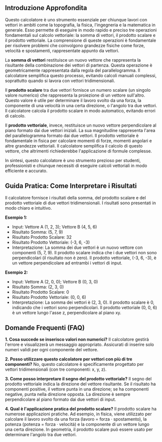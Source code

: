 ## Introduzione Approfondita

Questo calcolatore è uno strumento essenziale per chiunque lavori con vettori in ambiti come la topografia, la fisica, l'ingegneria e la matematica in generale. Esso permette di eseguire in modo rapido e preciso tre operazioni fondamentali sul calcolo vettoriale: la somma di vettori, il prodotto scalare e il prodotto vettoriale.  La comprensione di queste operazioni è fondamentale per risolvere problemi che coinvolgono grandezze fisiche come forze, velocità e spostamenti, rappresentate appunto da vettori.

La **somma di vettori** restituisce un nuovo vettore che rappresenta la risultante della combinazione dei vettori di partenza.  Questa operazione è geometricamente rappresentata dalla regola del parallelogramma. Il calcolatore semplifica questo processo, evitando calcoli manuali complessi, soprattutto quando si lavora con vettori tridimensionali.

Il **prodotto scalare** tra due vettori fornisce un numero scalare (un singolo valore numerico) che rappresenta la proiezione di un vettore sull'altro.  Questo valore è utile per determinare il lavoro svolto da una forza, la componente di una velocità in una certa direzione, o l'angolo tra due vettori. Il calcolatore calcola il prodotto scalare in modo automatico, evitando errori di calcolo.

Il **prodotto vettoriale**, invece, restituisce un nuovo vettore perpendicolare al piano formato dai due vettori iniziali. La sua magnitudine rappresenta l'area del parallelogramma formato dai due vettori. Il prodotto vettoriale è fondamentale in fisica per calcolare momenti di forze, momenti angolari e altre grandezze vettoriali.  Il calcolatore semplifica il calcolo di questo vettore, che altrimenti richiederebbe l'applicazione di formule complesse.

In sintesi, questo calcolatore è uno strumento prezioso per studenti, professionisti e chiunque necessiti di eseguire calcoli vettoriali in modo efficiente e accurato.

## Guida Pratica: Come Interpretare i Risultati

Il calcolatore fornisce i risultati della somma, del prodotto scalare e del prodotto vettoriale di due vettori tridimensionali.  I risultati sono presentati in modo chiaro e intuitivo.

**Esempio 1:**
- Input: Vettore A (1, 2, 3); Vettore B (4, 5, 6)
- Risultato Somma: (5, 7, 9)
- Risultato Prodotto Scalare: 32
- Risultato Prodotto Vettoriale: (-3, 6, -3)
- Interpretazione: La somma dei due vettori è un nuovo vettore con componenti (5, 7, 9). Il prodotto scalare indica che i due vettori non sono perpendicolari (il risultato non è zero). Il prodotto vettoriale, (-3, 6, -3), è un vettore perpendicolare ad entrambi i vettori di input.

**Esempio 2:**
- Input: Vettore A (2, 0, 0); Vettore B (0, 3, 0)
- Risultato Somma: (2, 3, 0)
- Risultato Prodotto Scalare: 0
- Risultato Prodotto Vettoriale: (0, 0, 6)
- Interpretazione: La somma dei vettori è (2, 3, 0). Il prodotto scalare è 0, indicando che i vettori sono perpendicolari. Il prodotto vettoriale (0, 0, 6) è un vettore lungo l'asse z, perpendicolare al piano xy.

## Domande Frequenti (FAQ)

**1. Cosa succede se inserisco valori non numerici?**
Il calcolatore gestirà l'errore e visualizzerà un messaggio appropriato. Assicurati di inserire solo numeri validi per ogni componente del vettore.

**2. Posso utilizzare questo calcolatore per vettori con più di tre componenti?**
No, questo calcolatore è specificamente progettato per vettori tridimensionali (con tre componenti: x, y, z).

**3. Come posso interpretare il segno del prodotto vettoriale?**
Il segno del prodotto vettoriale indica la direzione del vettore risultante.  Se il risultato ha componenti positive, il vettore punta in una direzione; se ha componenti negative, punta nella direzione opposta.  La direzione è sempre perpendicolare al piano formato dai due vettori di input.

**4. Qual è l'applicazione pratica del prodotto scalare?**
Il prodotto scalare ha numerose applicazioni pratiche. Ad esempio, in fisica, viene utilizzato per calcolare il lavoro svolto da una forza (lavoro = forza · spostamento), la potenza (potenza = forza · velocità) e la componente di un vettore lungo una certa direzione. In geometria, il prodotto scalare può essere usato per determinare l'angolo tra due vettori.
